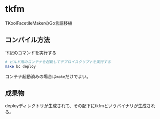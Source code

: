 # tkfm

TKoolFacetileMakerのGo言語移植

## コンパイル方法

下記のコマンドを実行する

```bash
# ビルド用のコンテナを起動してデプロイスクリプトを実行する
make bc deploy
```

コンテナ起動済みの場合は`make`だけでよい。

## 成果物

deployディレクトリが生成されて、その配下にtkfmというバイナリが生成される。
